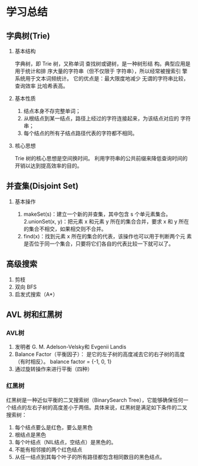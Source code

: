 # 学习总结

## 字典树(Trie)

1. 基本结构
    
    字典树，即 Trie 树，又称单词
    查找树或键树，是一种树形结
    构。典型应用是用于统计和排
    序大量的字符串（但不仅限于
    字符串），所以经常被搜索引
    擎系统用于文本词频统计。
    它的优点是：最大限度地减少
    无谓的字符串比较，查询效率
    比哈希表高。
2. 基本性质

    1. 结点本身不存完整单词；
    2. 从根结点到某一结点，路径上经过的字符连接起来，为该结点对应的
    字符串；
    3. 每个结点的所有子结点路径代表的字符都不相同。
    
3. 核心思想
    
    Trie 树的核心思想是空间换时间。
    利用字符串的公共前缀来降低查询时间的开销以达到提高效率的目的。
    
 ##  并查集(Disjoint Set)
 
 1. 基本操作
 
    1. makeSet(s)：建立一个新的并查集，其中包含 s 个单元素集合。
    2.unionSet(x, y)：把元素 x 和元素 y 所在的集合合并，要求 x 和 y 所在
 的集合不相交，如果相交则不合并。
    3. find(x)：找到元素 x 所在的集合的代表，该操作也可以用于判断两个元
 素是否位于同一个集合，只要将它们各自的代表比较一下就可以了。
 
 ## 高级搜索
 
1.  剪枝
2.  双向 BFS
3.  启发式搜索（A*）
 
 ## AVL 树和红黑树
 
 ### AVL树
 1. 发明者 G. M. Adelson-Velsky和 Evgenii Landis
 2. Balance Factor（平衡因子）：
 是它的左子树的高度减去它的右子树的高度（有时相反）。
 balance factor = {-1, 0, 1}
 3. 通过旋转操作来进行平衡（四种）
 ### 红黑树
 
 红黑树是一种近似平衡的二叉搜索树（BinarySearch Tree），它能够确保任何一
 个结点的左右子树的高度差小于两倍。具体来说，红黑树是满足如下条件的二叉
 搜索树：
        
 1. 每个结点要么是红色，要么是黑色
 2. 根结点是黑色
 3. 每个叶结点（NIL结点，空结点）是黑色的。
 4. 不能有相邻接的两个红色结点
 5. 从任一结点到其每个叶子的所有路径都包含相同数目的黑色结点。